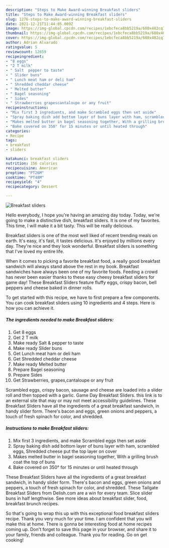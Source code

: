 ```yaml
---
description: "Steps to Make Award-winning Breakfast sliders"
title: "Steps to Make Award-winning Breakfast sliders"
slug: 1276-steps-to-make-award-winning-breakfast-sliders
date: 2021-12-21T11:44:05.009Z
image: https://img-global.cpcdn.com/recipes/1ebcfeca8bb5219a/680x482cq70/breakfast-sliders-recipe-main-photo.jpg
thumbnail: https://img-global.cpcdn.com/recipes/1ebcfeca8bb5219a/680x482cq70/breakfast-sliders-recipe-main-photo.jpg
cover: https://img-global.cpcdn.com/recipes/1ebcfeca8bb5219a/680x482cq70/breakfast-sliders-recipe-main-photo.jpg
author: Adrian Alvarado
ratingvalue: 5
reviewcount: 12659
recipeingredient:
- "8 eggs"
- "2 T milk"
- " Salt  pepper to taste"
- " Slider buns"
- " Lunch meat ham or deli ham"
- " Shredded cheddar cheese"
- " Melted butter"
- " Bagel seasoning"
- " Sides"
- " Strawberries grapescantaloupe or any fruit"
recipeinstructions:
- "Mix first 3 ingredients, and make Scrambled eggs then set aside"
- "Spray baking dish add bottom layer of buns layer with ham, scrambled eggs, Shredded cheese put the top layer on cover"
- "Makes melted butter in bagel seasoning together, With a grilling brush coat the top of buns"
- "Bake covered on 350° for 15 minutes or until heated through"
categories:
- Recipe
tags:
- breakfast
- sliders

katakunci: breakfast sliders 
nutrition: 156 calories
recipecuisine: American
preptime: "PT26M"
cooktime: "PT48M"
recipeyield: "4"
recipecategory: Dessert

---
```



![Breakfast sliders](https://img-global.cpcdn.com/recipes/1ebcfeca8bb5219a/680x482cq70/breakfast-sliders-recipe-main-photo.jpg)

Hello everybody, I hope you're having an amazing day today. Today, we're going to make a distinctive dish, breakfast sliders. It is one of my favorites. This time, I will make it a bit tasty. This will be really delicious.

Breakfast sliders is one of the most well liked of recent trending meals on earth. It's easy, it's fast, it tastes delicious. It's enjoyed by millions every day. They're nice and they look wonderful. Breakfast sliders is something that I've loved my entire life.

When it comes to picking a favorite breakfast food, a really good breakfast sandwich will always stand above the rest in my book. Breakfast sandwiches have always been one of my favorite foods. Feeding a crowd has never been easier thanks to these easy cheesy breakfast sliders for game day! These Breakfast Sliders feature fluffy eggs, crispy bacon, bell peppers and cheese baked in dinner rolls.


To get started with this recipe, we have to first prepare a few components. You can cook breakfast sliders using 10 ingredients and 4 steps. Here is how you can achieve it.

<!--inarticleads1-->

##### The ingredients needed to make Breakfast sliders:

1. Get 8 eggs
1. Get 2 T milk
1. Make ready  Salt &amp; pepper to taste
1. Make ready  Slider buns
1. Get  Lunch meat ham or deli ham
1. Get  Shredded cheddar cheese
1. Make ready  Melted butter
1. Prepare  Bagel seasoning
1. Prepare  Sides
1. Get  Strawberries, grapes,cantaloupe or any fruit


Scrambled eggs, crispy bacon, sausage and cheese are loaded into a slider roll and then topped with a garlic. Game Day Breakfast Sliders. this link is to an external site that may or may not meet accessibility guidelines. These Breakfast Sliders have all the ingredients of a great breakfast sandwich, in handy slider form. There&#39;s bacon and eggs, green onions and peppers, a touch of fresh spinach for color, and shredded. 

<!--inarticleads2-->

##### Instructions to make Breakfast sliders:

1. Mix first 3 ingredients, and make Scrambled eggs then set aside
1. Spray baking dish add bottom layer of buns layer with ham, scrambled eggs, Shredded cheese put the top layer on cover
1. Makes melted butter in bagel seasoning together, With a grilling brush coat the top of buns
1. Bake covered on 350° for 15 minutes or until heated through


These Breakfast Sliders have all the ingredients of a great breakfast sandwich, in handy slider form. There&#39;s bacon and eggs, green onions and peppers, a touch of fresh spinach for color, and shredded. These Tailgate Breakfast Sliders from Delish.com are a win for every team. Slice slider buns in half lengthwise. See more ideas about breakfast slider, food, breakfast brunch recipes. 

So that's going to wrap this up with this exceptional food breakfast sliders recipe. Thank you very much for your time. I am confident that you will make this at home. There is gonna be interesting food at home recipes coming up. Don't forget to save this page in your browser, and share it to your family, friends and colleague. Thank you for reading. Go on get cooking!

